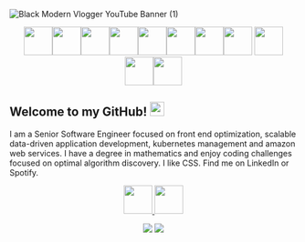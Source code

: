 ![Black Modern Vlogger YouTube Banner (1)](https://user-images.githubusercontent.com/86421012/212552984-c131c666-61a5-4e79-a557-6d42acfdff82.gif)

<!-- Technology badges -->
<p align="center">
<img height=50 src="https://cdn.jsdelivr.net/gh/devicons/devicon/icons/javascript/javascript-original.svg"/><img height=50 src="https://cdn.jsdelivr.net/gh/devicons/devicon/icons/typescript/typescript-original.svg"/><img height=50 src="https://cdn.jsdelivr.net/gh/devicons/devicon/icons/ruby/ruby-original.svg"/><img height=50 src="https://cdn.jsdelivr.net/gh/devicons/devicon/icons/rails/rails-original-wordmark.svg"/><img height=50 src="https://cdn.jsdelivr.net/gh/devicons/devicon/icons/html5/html5-original.svg" /><img height=50 src="https://cdn.jsdelivr.net/gh/devicons/devicon/icons/css3/css3-original.svg" /><img height=50 src="https://cdn.jsdelivr.net/gh/devicons/devicon/icons/vuejs/vuejs-original-wordmark.svg" /><img height=50 src="https://cdn.jsdelivr.net/gh/devicons/devicon/icons/kubernetes/kubernetes-plain-wordmark.svg"/>
<img height=50 src="https://cdn.jsdelivr.net/gh/devicons/devicon/icons/amazonwebservices/amazonwebservices-plain-wordmark.svg"/>
<img height=50 src="https://cdn.jsdelivr.net/gh/devicons/devicon/icons/git/git-plain.svg"/><img height=50 src="https://cdn.jsdelivr.net/gh/devicons/devicon/icons/figma/figma-original.svg"/>
</p>

## Welcome to my GitHub! <img src="https://raw.githubusercontent.com/zluvsand/zluvsand/master/wave.gif" height="25px" width="25px">
I am a Senior Software Engineer focused on front end optimization, scalable data-driven application development, kubernetes management and amazon web services. I have a degree in mathematics and enjoy coding challenges focused on optimal algorithm discovery. I like CSS. Find me on LinkedIn or Spotify.

<!-- Social icons -->
<p align="center">
<a href="https://www.linkedin.com/in/joe-cohen-/">
    <img height="50" src="https://cdn2.iconfinder.com/data/icons/social-icon-3/512/social_style_3_in-306.png"/>
</a>
<a href="https://open.spotify.com/user/j88x6y8zb0z9qs7ja16i8q4mb">
    <img height="50" src="https://cdn4.iconfinder.com/data/icons/logos-and-brands/512/315_Spotify_logo-128.png"/>
</a>
</p>


<p align="center">
  <img src="https://github-readme-stats-sigma-five.vercel.app/api?username=cojohen&show_icons=true&theme=darcula&count_private=true"/>
  <img src="https://github-readme-streak-stats.herokuapp.com/?user=cojohen&show_icons=true&theme=darcula&count_private=true"/>
</p>

